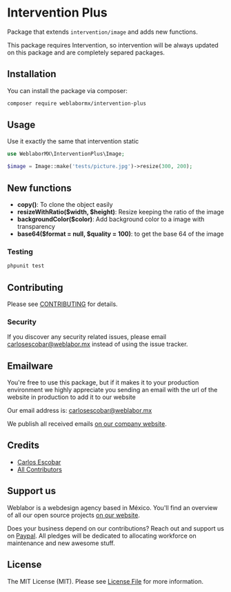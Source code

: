 # Intervention Plus

Package that extends `intervention/image` and adds new functions.

This package requires Intervention, so intervention will be always updated on this package and are completely separed packages.

## Installation

You can install the package via composer:

```bash
composer require weblabormx/intervention-plus
```

## Usage

Use it exactly the same that intervention static

```php
use WeblaborMX\InterventionPlus\Image;

$image = Image::make('tests/picture.jpg')->resize(300, 200);
```

## New functions

- **copy()**: To clone the object easily
- **resizeWithRatio($width, $height)**: Resize keeping the ratio of the image
- **backgroundColor($color)**: Add background color to a image with transparency
- **base64($format = null, $quality = 100)**: to get the base 64 of the image

### Testing

``` bash
phpunit test
```

## Contributing

Please see [CONTRIBUTING](CONTRIBUTING.md) for details.

### Security

If you discover any security related issues, please email carlosescobar@weblabor.mx instead of using the issue tracker.

## Emailware

You're free to use this package, but if it makes it to your production environment we highly appreciate you sending an email with the url of the website in production to add it to our website

Our email address is: carlosescobar@weblabor.mx

We publish all received emails [on our company website](http://weblabor.mx).

## Credits

- [Carlos Escobar](https://github.com/skalero01)
- [All Contributors](../../contributors)

## Support us

Weblabor is a webdesign agency based in México. You'll find an overview of all our open source projects [on our website](http://weblabor.mx).

Does your business depend on our contributions? Reach out and support us on [Paypal](http://paypal.me/weblabormx). 
All pledges will be dedicated to allocating workforce on maintenance and new awesome stuff.

## License

The MIT License (MIT). Please see [License File](LICENSE.md) for more information.
